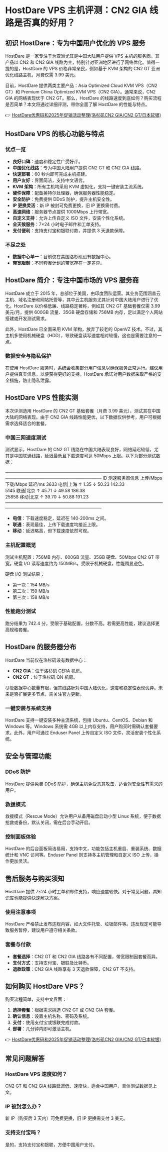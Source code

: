 # HostDare VPS 主机评测：CN2 GIA 线路是否真的好用？

## 初识 HostDare：专为中国用户优化的 VPS 服务

HostDare 是一家专注于为亚洲尤其是中国大陆用户提供 VPS 主机的服务商。其产品以 CN2 和 CN2 GIA 线路为主，特别针对亚洲地区进行了网络优化。值得一提的是，HostDare 的 VPS 价格非常亲民，例如基于 KVM 架构的 CN2 GT 亚洲优化线路主机，月费仅需 3.99 美元。

目前，HostDare 提供两类主要产品：Asia Optimized Cloud KVM VPS（CN2 GT）和 Premium China Optimized KVM VPS（CN2 GIA）。通常来说，CN2 GIA 的网络表现优于 CN2 GT。那么，HostDare 的线路速度到底如何？购买流程是否简单？本文将通过详细评测，带你全面了解 HostDare 的性能与特点。

👉 [HostDare优惠码和2025年促销活动整理(洛杉矶CN2 GIA/CN2 GT/日本软银)](https://bit.ly/hostdare)

## HostDare VPS 的核心功能与特点

### 优点一览

- **良好口碑**：速度和稳定性广受好评。
- **中国优化线路**：专为中国大陆用户提供 CN2 GT 和 CN2 GIA 线路。
- **快速部署**：60 秒内即可完成主机搭建。
- **用户友好**：界面简洁，支持中文语言。
- **KVM 架构**：所有主机均采用 KVM 虚拟化，支持一键安装主流系统。
- **硬件保障**：配备英特尔处理器，确保服务器性能稳定。
- **安全防护**：免费提供 DDoS 防护，提升主机安全性。
- **IP 更换灵活**：新 IP 被封可免费更换，旧 IP 更换需付费。
- **高速网络**：服务器节点提供 1000Mbps 上行带宽。
- **自定义支持**：允许上传自定义 ISO 文件，安装个性化系统。
- **全天候服务**：7×24 小时电子邮件和工单支持。
- **支付便利**：支持支付宝和银联付款，并提供 3 天退款保障。

### 不足之处

- **数据中心单一**：目前仅在美国洛杉矶设有数据中心。
- **带宽限制**：不同套餐计划的带宽存在一定差异。

## HostDare 简介：专注中国市场的 VPS 服务商

HostDare 成立于 2015 年，总部位于美国，由印度团队运营。其业务范围涵盖云主机、域名注册和网站托管等，其中云主机服务尤其针对中国大陆用户进行了优化。HostDare 以价格低廉、线路稳定著称，例如其 CN2 GT 基础套餐仅需 3.99 美元/月，提供 600GB 流量、35GB 硬盘存储和 756MB 内存，足以满足个人网站搭建或开发测试需求。

此外，HostDare 已全面采用 KVM 架构，放弃了较老的 OpenVZ 技术。不过，其主机多使用机械硬盘（HDD），导致硬盘读写速度相对较慢，这也是需要注意的一点。

### 数据安全与隐私保护

在使用 HostDare 服务时，系统会收集部分用户信息以确保服务正常运行。建议用户提供真实信息，以便获得更好的支持。HostDare 承诺对用户数据采取严格的安全措施，防止隐私泄露。

## HostDare VPS 性能实测

本次评测选用 HostDare 的 CN2 GT 基础套餐（月费 3.99 美元），测试其在中国大陆的网络表现。由于 CN2 GIA 线路性能更优，以下数据仅供参考，用户可根据需求选择适合的套餐。

### 中国三网速度测试

测试显示，HostDare 的 CN2 GT 线路在中国大陆表现良好，网络延迟较低，尤其是中国联通线路，延迟最低且下载速度可达 50Mbps 上限。以下为部分测试数据：

——————————————————————————————————————————————————————————
ID    测速服务器信息       上传/Mbps   下载/Mbps   延迟/ms
3633  电信|上海           ↑ 1.35      ↓ 50.23     142.33  
5145  联通|北京           ↑ 45.71     ↓ 49.58     186.38  
25858 移动|北京           ↑ 39.70     ↓ 50.88     191.23  
——————————————————————————————————————————————————————————

- **电信**：下载速度稳定，延迟在 140-200ms 之间。
- **联通**：表现最佳，上传下载速度均接近上限。
- **移动**：延迟略高，但下载速度依然可观。

### 主机配置概览

测试主机配置：756MB 内存、600GB 流量、35GB 硬盘、50Mbps CN2 GT 带宽。硬盘 I/O 读写速度约为 150MB/s，受限于机械硬盘，性能稍显逊色。

硬盘 I/O 测试结果：
- 第一次：154 MB/s
- 第二次：159 MB/s
- 第三次：158 MB/s

### 性能跑分测试

跑分结果为 742.4 分，受限于基础配置，分数不高。若需更高性能，建议选择更高规格套餐。

## HostDare 的服务器分布

HostDare 当前仅在洛杉矶设有数据中心：
- **CN2 GIA**：位于洛杉矶 CERA 机房。
- **CN2 GT**：位于洛杉矶 QN 机房。

尽管数据中心数量有限，但其线路针对中国大陆优化，速度和稳定性表现优异。未来是否扩展更多节点，需关注官方更新。

### 一键安装与系统支持

HostDare 支持一键安装多种主流系统，包括 Ubuntu、CentOS、Debian 和 Windows 等。Windows 系统需 4GB 以上内存支持，用户购买时需确认套餐要求。此外，用户可通过 Enduser Panel 上传自定义 ISO 文件，灵活安装个性化系统。

## 安全与管理功能

### DDoS 防护

HostDare 提供免费 DDoS 防护，确保主机免受恶意攻击，适合对安全性有需求的用户。

### 救援模式

救援模式（Rescue Mode）允许用户从备用磁盘启动小型 Linux 系统，便于数据抢救或备份，默认关闭，需在后台手动开启。

### 控制面板体验

HostDare 的后台面板简洁易用，支持中文，功能包括主机重启、重装系统、数据统计和 VNC 访问等。Enduser Panel 则支持多主机管理和自定义 ISO 上传，操作更加灵活。

## 售后服务与购买须知

HostDare 提供 7×24 小时工单和邮件支持，响应速度较快。对于常见问题，其知识库也能提供快速解决方案。

### 使用注意事项

HostDare 严格禁止发布违规内容，如大文件托管、垃圾邮件等。违反规定可能导致服务暂停，建议用户遵守相关条款。

### 套餐与付款

- **套餐选择**：CN2 GT 和 CN2 GIA 线路各有不同配置，带宽限制因套餐而异。
- **支付方式**：支持支付宝、银联及比特币。
- **退款政策**：CN2 GIA 线路享有 3 天退款保障，CN2 GT 不支持。

## 如何购买 HostDare VPS？

购买流程简单，支持中文界面：
1. **选择套餐**：根据需求挑选 CN2 GT 或 CN2 GIA 套餐。
2. **确认信息**：设置主机名称、密码及系统。
3. **支付**：使用支付宝或银联完成付款。
4. **部署**：几分钟内即可激活主机。

👉 [HostDare优惠码和2025年促销活动整理(洛杉矶CN2 GIA/CN2 GT/日本软银)](https://bit.ly/hostdare)

## 常见问题解答

### HostDare VPS 速度如何？

CN2 GT 和 CN2 GIA 线路延迟低、速度快，适合中国用户，具体测试数据见上文。

### IP 被封怎么办？

新 IP（购买后 3 天内）可免费更换，旧 IP 更换需支付 3 美元。

### 支持支付宝吗？

是的，支持支付宝和银联，方便中国用户支付。